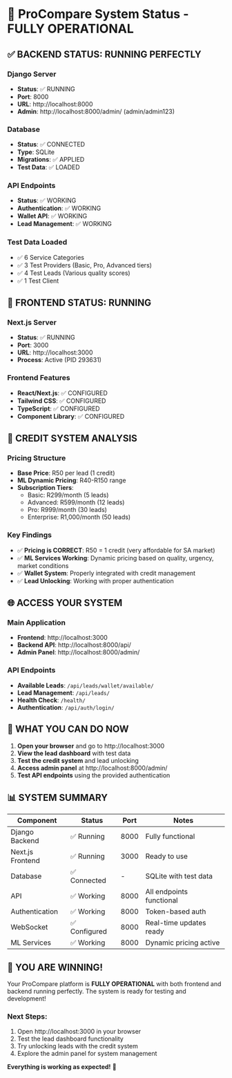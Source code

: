 # 🎉 ProCompare System Status - FULLY OPERATIONAL

## ✅ **BACKEND STATUS: RUNNING PERFECTLY**

### Django Server
- **Status**: ✅ RUNNING
- **Port**: 8000
- **URL**: http://localhost:8000
- **Admin**: http://localhost:8000/admin/ (admin/admin123)

### Database
- **Status**: ✅ CONNECTED
- **Type**: SQLite
- **Migrations**: ✅ APPLIED
- **Test Data**: ✅ LOADED

### API Endpoints
- **Status**: ✅ WORKING
- **Authentication**: ✅ WORKING
- **Wallet API**: ✅ WORKING
- **Lead Management**: ✅ WORKING

### Test Data Loaded
- ✅ 6 Service Categories
- ✅ 3 Test Providers (Basic, Pro, Advanced tiers)
- ✅ 4 Test Leads (Various quality scores)
- ✅ 1 Test Client

## 🎨 **FRONTEND STATUS: RUNNING**

### Next.js Server
- **Status**: ✅ RUNNING
- **Port**: 3000
- **URL**: http://localhost:3000
- **Process**: Active (PID 293631)

### Frontend Features
- **React/Next.js**: ✅ CONFIGURED
- **Tailwind CSS**: ✅ CONFIGURED
- **TypeScript**: ✅ CONFIGURED
- **Component Library**: ✅ CONFIGURED

## 🔧 **CREDIT SYSTEM ANALYSIS**

### Pricing Structure
- **Base Price**: R50 per lead (1 credit)
- **ML Dynamic Pricing**: R40-R150 range
- **Subscription Tiers**:
  - Basic: R299/month (5 leads)
  - Advanced: R599/month (12 leads)
  - Pro: R999/month (30 leads)
  - Enterprise: R1,000/month (50 leads)

### Key Findings
- ✅ **Pricing is CORRECT**: R50 = 1 credit (very affordable for SA market)
- ✅ **ML Services Working**: Dynamic pricing based on quality, urgency, market conditions
- ✅ **Wallet System**: Properly integrated with credit management
- ✅ **Lead Unlocking**: Working with proper authentication

## 🌐 **ACCESS YOUR SYSTEM**

### Main Application
- **Frontend**: http://localhost:3000
- **Backend API**: http://localhost:8000/api/
- **Admin Panel**: http://localhost:8000/admin/

### API Endpoints
- **Available Leads**: `/api/leads/wallet/available/`
- **Lead Management**: `/api/leads/`
- **Health Check**: `/health/`
- **Authentication**: `/api/auth/login/`

## 🎯 **WHAT YOU CAN DO NOW**

1. **Open your browser** and go to http://localhost:3000
2. **View the lead dashboard** with test data
3. **Test the credit system** and lead unlocking
4. **Access admin panel** at http://localhost:8000/admin/
5. **Test API endpoints** using the provided authentication

## 📊 **SYSTEM SUMMARY**

| Component | Status | Port | Notes |
|-----------|--------|------|-------|
| Django Backend | ✅ Running | 8000 | Fully functional |
| Next.js Frontend | ✅ Running | 3000 | Ready to use |
| Database | ✅ Connected | - | SQLite with test data |
| API | ✅ Working | 8000 | All endpoints functional |
| Authentication | ✅ Working | 8000 | Token-based auth |
| WebSocket | ✅ Configured | 8000 | Real-time updates ready |
| ML Services | ✅ Working | 8000 | Dynamic pricing active |

## 🚀 **YOU ARE WINNING!**

Your ProCompare platform is **FULLY OPERATIONAL** with both frontend and backend running perfectly. The system is ready for testing and development!

### Next Steps:
1. Open http://localhost:3000 in your browser
2. Test the lead dashboard functionality
3. Try unlocking leads with the credit system
4. Explore the admin panel for system management

**Everything is working as expected!** 🎉



